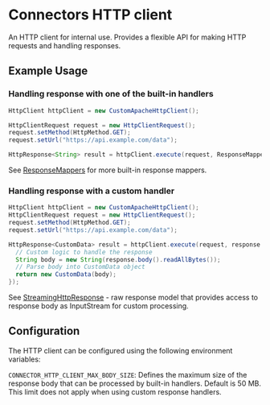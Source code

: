 # Connectors HTTP client

An HTTP client for internal use. Provides a flexible API for making HTTP requests and handling responses.

## Example Usage

### Handling response with one of the built-in handlers

```java
HttpClient httpClient = new CustomApacheHttpClient();

HttpClientRequest request = new HttpClientRequest();
request.setMethod(HttpMethod.GET);
request.setUrl("https://api.example.com/data");

HttpResponse<String> result = httpClient.execute(request, ResponseMappers.asString());
```

See [ResponseMappers](src/main/java/io/camunda/connector/http/client/mapper/ResponseMappers.java) for more built-in response mappers.

### Handling response with a custom handler

```java
HttpClient httpClient = new CustomApacheHttpClient();
HttpClientRequest request = new HttpClientRequest();
request.setMethod(HttpMethod.GET);
request.setUrl("https://api.example.com/data");

HttpResponse<CustomData> result = httpClient.execute(request, response -> {
  // Custom logic to handle the response
  String body = new String(response.body().readAllBytes());
  // Parse body into CustomData object
  return new CustomData(body);
});
```

See [StreamingHttpResponse](src/main/java/io/camunda/connector/http/client/mapper/StreamingHttpResponse.java) -
raw response model that provides access to response body as InputStream for custom processing.

## Configuration

The HTTP client can be configured using the following environment variables:

`CONNECTOR_HTTP_CLIENT_MAX_BODY_SIZE`: Defines the maximum size of the response body that can be processed by built-in handlers. Default is 50 MB.
This limit does not apply when using custom response handlers.
